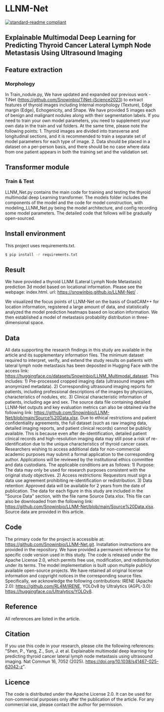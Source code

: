 # LLNM-Net
[![standard-readme compliant](https://img.shields.io/badge/readme%20style-standard-brightgreen.svg?style=flat-square)](https://github.com/RichardLitt/standard-readme)
## Explainable Multimodal Deep Learning for Predicting Thyroid Cancer Lateral Lymph Node Metastasis Using Ultrasound Imaging

## Feature extraction
### Morphology
In Train_nodule.py, We have updated and expanded our previous work - TiNet (https://github.com/Snowinbio/TiNet-iScience2023) to extract features of thyroid images including Internal morphology (Texture), Edge margin (Edge), Echogenicity, and Shape. We have provided 5 images each of benign and malignant nodules along with their segmentation labels. If you need to train your own model parameters, you need to supplement your own data in the train and val folders. At the same time, please note the following points: 1. Thyroid images are divided into transverse and longitudinal sections, and it is recommended to train a separate set of model parameters for each type of image. 2. Data should be placed in a dataset on a per-person basis, and there should be no case where data from one patient appears in both the training set and the validation set.

## Transformer module
### Train & Test 
LLNM_Net.py contains the main code for training and testing the thyroid multimodal deep Learning transformer. The models folder includes the components of the model and the code for model construction, with modeling_LLNM_Net.py being the model architecture, and config recording some model parameters. The detailed code that follows will be gradually open-sourced. 

## Install environment

This project uses requirements.txt.

```sh
$ pip install -r requirements.txt
```
## Result
We have provided a thyroid LLNM (Lateral Lymph Node Metastasis) prediction 3d model based on locational information. Please see the webpage: index.html. url: https://snowinbio.github.io/LLNM-Net/ .

We visualized the focus points of LLNM-Net on the basis of GradCAM++ for location information, registered a large amount of data, and statistically analyzed the model prediction heatmaps based on location information. We then established a model of metastasis probability distribution in three-dimensional space.

## Data
All data supporting the research findings in this study are available in the article and its supplementary information files. The minimum dataset required to interpret, verify, and extend the study results on patients with lateral lymph node metastasis has been deposited in Hugging Face with the access link: https://huggingface.co/datasets/Snowinbio/LLNM_Multimodal_dataset. This includes: 1) Pre-processed cropped imaging data (ultrasound images with anonymized metadata). 2) Corresponding ultrasound imaging reports for patients, including professional descriptions of the images by physicians, characteristics of nodules, etc. 3) Clinical characteristic information of patients, including age and sex. The source data file containing detailed LLNM-Net outputs and key evaluation metrics can also be obtained via the following link: https://github.com/Snowinbio/LLNM-Net/blob/main/Source%20Data.xlsx. Due to ethical restrictions and patient confidentiality agreements, the full dataset (such as raw imaging data, detailed imaging reports, and patient clinical records) cannot be publicly available. This is because even after de-identification, detailed patient clinical records and high-resolution imaging data may still pose a risk of re-identification due to the unique characteristics of thyroid cancer cases. Researchers wishing to access additional data for non-commercial academic purposes may submit a formal application to the corresponding author. Applications will be reviewed by the institutional ethics committee and data custodians. The applicable conditions are as follows: 1) Purpose: The data may only be used for research purposes consistent with the original study objectives. 2) Access restrictions: Requestors must sign a data use agreement prohibiting re-identification or redistribution. 3) Data retention: Approved data will be available for 2 years from the date of publication. The data for each figure in this study are included in the "Source Data" section, with the file name Source Data.xlsx. This file can also be downloaded from the following link: https://github.com/Snowinbio/LLNM-Net/blob/main/Source%20Data.xlsx. Source data are provided in this article.

## Code
The primary code for the project is accessible at: https://github.com/Snowinbio/LLNM-Net.git. Installation instructions are provided in the repository. We have provided a permanent reference for the specific code version used in this study. The code is released under the Apache License 2.0, which permits free use, modification, and redistribution under its terms. The model implementation is built upon multiple publicly available open-source projects. We have retained all original license information and copyright notices in the corresponding source files. Specifically, we acknowledge the following contributions: IRENE (Apache 2.0): https://github.com/RL4M/IRENE, YOLOv8 by Ultralytics (AGPL-3.0): https://huggingface.co/Ultralytics/YOLOv8.

## Reference
All references are listed in the article.

## Citation
If you use this code in your research, please cite the following references: "Shen, P., Yang, Z., Sun, J. et al. Explainable multimodal deep learning for predicting thyroid cancer lateral lymph node metastasis using ultrasound imaging. Nat Commun 16, 7052 (2025). https://doi.org/10.1038/s41467-025-62042-z".

## Licence
The code is distributed under the Apache License 2.0. It can be used for non-commercial purposes only after the publication of the article. For any commercial use, please contact the author for permission.

